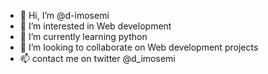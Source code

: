 - 👋 Hi, I’m @d-imosemi
- 👀 I’m interested in Web development 
- 🌱 I’m currently learning python 
- 💞️ I’m looking to collaborate on Web development projects 
- 📫 contact me on twitter @d_imosemi

<!---
d-imosemi/d-imosemi is a ✨ special ✨ repository because its `README.md` (this file) appears on your GitHub profile.
You can click the Preview link to take a look at your changes.
--->
